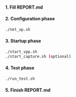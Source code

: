 #### 1. Fill REPORT.md
#### 2. Configuration phase
``` bash
./net_up.sh
```
#### 3. Startup phase
``` bash
./start_vpp.sh
./start_capture.sh (optional)
```
#### 4. Test phase
``` bash
./run_test.sh
```
#### 5. Finish REPORT.md
